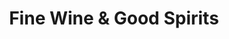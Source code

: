 ---
title: "Fine Wine & Good Spirits"
url: /north-wales/fine-wine-und-good-spirits/
shop: Spirituosen
---